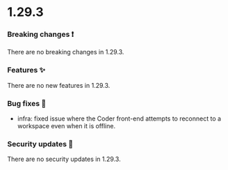 # 1.29.3

### Breaking changes ❗

There are no breaking changes in 1.29.3.

### Features ✨

There are no new features in 1.29.3.

### Bug fixes 🐛

- infra: fixed issue where the Coder front-end attempts to reconnect to a
  workspace even when it is offline.

### Security updates 🔐

There are no security updates in 1.29.3.
